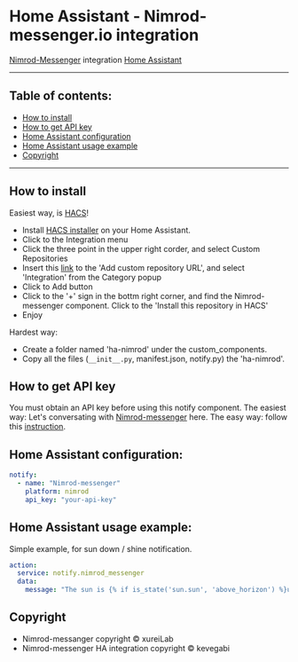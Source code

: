# Home Assistant - Nimrod-messenger.io integration
[Nimrod-Messenger](https://https://www.nimrod-messenger.io/) integration [Home Assistant](https://www.home-assistant.io/)

------------

## Table of contents:
- [How to install](#how-to-install)
- [How to get API key](#how-to-get-api-key)
- [Home Assistant configuration](#home-assinstant-configuration)
- [Home Assistant usage example](#home-assistant-usage-example)
- [Copyright](#copyright)

------------

## How to install
Easiest way, is [HACS](https://hacs.xyz/)!
- Install [HACS installer](https://hacs.xyz/docs/installation/manual) on your Home Assistant.
- Click to the Integration menu
- Click the three point in the upper right corder, and select Custom Repositories
- Insert this [link](https://github.com/kevegabi/ha-nimrod/) to the 'Add custom repository URL', and select 'Integration' from the Category popup
- Click to Add button
- Click to the '+' sign in the bottm right corner, and find the Nimrod-messenger component. Click to the 'Install this repository in HACS'
- Enjoy

Hardest way:
- Create a folder named 'ha-nimrod' under the custom_components. 
- Copy all the files (`__init__.py`, manifest.json, notify.py) the 'ha-nimrod'.

## How to get API key
You must obtain an API key before using this notify component. The easiest way: Let's conversating with [Nimrod-messenger](https://m.me/251459615313202) here. The easy way: follow this [instruction](https://www.nimrod-messenger.io/).

## Home Assistant configuration:
```yaml
notify:
  - name: "Nimrod-messenger"
    platform: nimrod
    api_key: "your-api-key"
```

## Home Assistant usage example:
Simple example, for sun down / shine notification.
```yaml
action:
  service: notify.nimrod_messenger
  data:
    message: "The sun is {% if is_state('sun.sun', 'above_horizon') %}up{% else %}down{% endif %}!"
```
## Copyright
- Nimrod-messanger copyright © xureiLab
- Nimrod-messenger HA integration copyright © kevegabi
